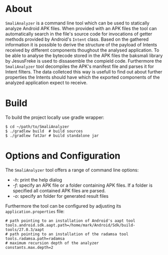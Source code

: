 # About
`SmaliAnalyzer` is a command line tool which can be used to statically analyze Android APK files. When provided with an APK files the tool can automatically search in the file's source code for invocations of getter methods provided by Android's `Intent` class. Based on the gathered information it is possible to derive the structure of the payload of Intents received by different components thoughout the analysed application. To be able to analyse the bytecode stored in the APK files the baksmali library by JesusFreke is used to dissasemble the compield code. Furthermore the `SmaliAnalyzer` tool decompiles the APK's manifest file and parses it for Intent filters. The data colletced this way is usefull to find out about further properties the Intents should have which the exported components of the analyzed application expect to receive.  

# Build
To build the project locally use gradle wrapper:  
```console
$ cd ~/path/to/SmaliAnalyzer  
$ ./gradlew build  # build sources   
$ ./gradlew fatJar # build standalone jar   
``` 

# Options and Configuration
The `SmaliAnalyzer` tool offers a range of command line options:
 - *-h*: print the help dialog
 - *-f*: specify an APK file or a folder containing APK files. If a folder is specified all contained APK files are parsed.
 - *-o*: specify an folder for generated result files

Furthermore the tool can be configured by adjusting its `application.properties` file:
```properties
# path pointing to an installation of Android's aapt tool
tools.android.sdk.aapt.path=/home/mark/Android/Sdk/build-tools/27.0.3/aapt
# path pointing to an installation of the radamsa tool
tools.radamsa.path=radamsa
# maximum recursion depth of the analyzer
constants.max.depth=2
```